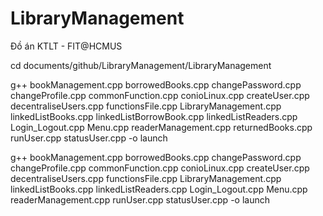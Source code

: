 # LibraryManagement
Đồ án KTLT - FIT@HCMUS


cd documents/github/LibraryManagement/LibraryManagement




g++ bookManagement.cpp borrowedBooks.cpp changePassword.cpp changeProfile.cpp commonFunction.cpp conioLinux.cpp createUser.cpp decentraliseUsers.cpp functionsFile.cpp LibraryManagement.cpp linkedListBooks.cpp linkedListBorrowBook.cpp linkedListReaders.cpp Login_Logout.cpp Menu.cpp readerManagement.cpp returnedBooks.cpp runUser.cpp statusUser.cpp  -o launch

g++ bookManagement.cpp borrowedBooks.cpp changePassword.cpp changeProfile.cpp commonFunction.cpp conioLinux.cpp createUser.cpp decentraliseUsers.cpp functionsFile.cpp LibraryManagement.cpp linkedListBooks.cpp linkedListReaders.cpp Login_Logout.cpp Menu.cpp readerManagement.cpp runUser.cpp statusUser.cpp -o launch
